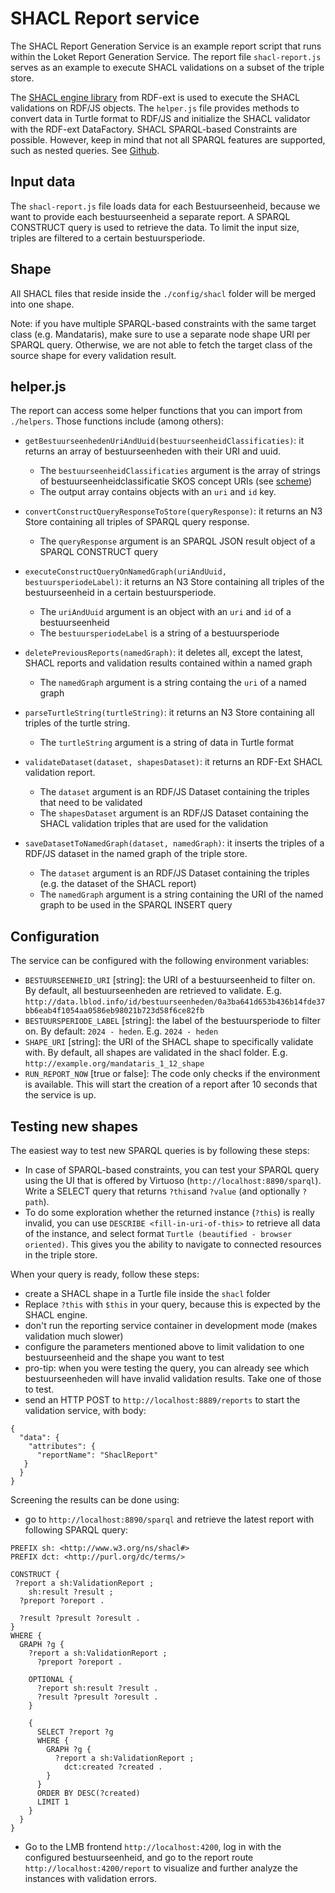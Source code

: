 # SHACL Report service

The SHACL Report Generation Service is an example report script that runs within the Loket Report Generation Service. The report file `shacl-report.js` serves as an example to execute SHACL validations on a subset of the triple store.

The [SHACL engine library](https://github.com/rdf-ext/shacl-engine) from RDF-ext is used to execute the SHACL validations on RDF/JS objects. The `helper.js` file provides methods to convert data in Turtle format to RDF/JS and initialize the SHACL validator with the RDF-ext DataFactory. SHACL SPARQL-based Constraints are possible. However, keep in mind that not all SPARQL features are supported, such as nested queries. See [Github](https://github.com/rdf-ext/shacl-engine/tree/master/test/assets/data-shapes/sparql/pre-binding).

## Input data

The `shacl-report.js` file loads data for each Bestuurseenheid, because we want to provide each bestuurseenheid a separate report. A SPARQL CONSTRUCT query is used to retrieve the data. To limit the input size, triples are filtered to a certain bestuursperiode.

## Shape

All SHACL files that reside inside the `./config/shacl` folder will be merged into one shape. 

Note: if you have multiple SPARQL-based constraints with the same target class (e.g. Mandataris), make sure to use a separate node shape URI per SPARQL query. Otherwise, we are not able to fetch the target class of the source shape for every validation result.

## helper.js

The report can access some helper functions that you can import from
`./helpers`. Those functions include (among others):

* `getBestuurseenhedenUriAndUuid(bestuurseenheidClassificaties)`: it returns an array of bestuurseenheden with their URI and uuid.
  * The `bestuurseenheidClassificaties` argument is the array of strings of bestuurseenheidclassificatie SKOS concept URIs (see [scheme](https://data.vlaanderen.be/doc/conceptscheme/BestuursorgaanClassificatieCode))
  * The output array contains objects with an `uri` and `id` key.

* `convertConstructQueryResponseToStore(queryResponse)`: it returns an N3 Store containing all triples of SPARQL query response.
  * The `queryResponse` argument is an SPARQL JSON result object of a SPARQL CONSTRUCT query

* `executeConstructQueryOnNamedGraph(uriAndUuid, bestuursperiodeLabel)`: it returns an N3 Store containing all triples of the bestuurseenheid in a certain bestuursperiode.
  * The `uriAndUuid` argument is an object with an `uri` and `id` of a bestuurseenheid
  * The `bestuursperiodeLabel` is a string of a bestuursperiode

* `deletePreviousReports(namedGraph)`: it deletes all, except the latest, SHACL reports and validation results contained within a named graph
  * The `namedGraph` argument is a string containg the `uri` of a named graph

* `parseTurtleString(turtleString)`: it returns an N3 Store containing all triples of the turtle string.
  * The `turtleString` argument is a string of data in Turtle format

* `validateDataset(dataset, shapesDataset)`: it returns an RDF-Ext SHACL validation report.
  * The `dataset` argument is an RDF/JS Dataset containing the triples that need to be validated
  * The `shapesDataset` argument is an RDF/JS Dataset containing the SHACL validation triples that are used for the validation

* `saveDatasetToNamedGraph(dataset, namedGraph)`: it inserts the triples of a RDF/JS dataset in the named graph of the triple store.
  * The `dataset` argument is an RDF/JS Dataset containing the triples (e.g. the dataset of the SHACL report)
  * The `namedGraph` argument is a string containing the URI of the named graph to be used in the SPARQL INSERT query

## Configuration

The service can be configured with the following environment variables:

- `BESTUURSEENHEID_URI` [string]: the URI of a bestuurseenheid to filter on. By default, all bestuurseenheden are retrieved to validate. E.g. `http://data.lblod.info/id/bestuurseenheden/0a3ba641d653b436b14fde37bb6eab4f1054aa0586eb98021b723d58f6ce82fb`
- `BESTUURSPERIODE_LABEL` [string]: the label of the bestuursperiode to filter on. By default: `2024 - heden`. E.g. `2024 - heden`
- `SHAPE_URI` [string]: the URI of the SHACL shape to specifically validate with. By default, all shapes are validated in the shacl folder. E.g. `http://example.org/mandataris_1_12_shape`
- `RUN_REPORT_NOW` [true or false]: The code only checks if the environment is available. This will start the creation of a report after 10 seconds that the service is up.

## Testing new shapes

The easiest way to test new SPARQL queries is by following these steps:

- In case of SPARQL-based constraints, you can test your SPARQL query using the UI that is offered by Virtuoso (`http://localhost:8890/sparql`). Write a SELECT query that returns `?this`and `?value` (and optionally `?path`).
- To do some exploration whether the returned instance (`?this`) is really invalid, you can use `DESCRIBE <fill-in-uri-of-this>` to retrieve all data of the instance, and select format `Turtle (beautified - browser oriented)`. This gives you the ability to navigate to connected resources in the triple store.

When your query is ready, follow these steps:
- create a SHACL shape in a Turtle file inside the `shacl` folder
- Replace `?this` with `$this` in your query, because this is expected by the SHACL engine. 
- don't run the reporting service container in development mode (makes validation much slower)
- configure the parameters mentioned above to limit validation to one bestuurseenheid and the shape you want to test
- pro-tip: when you were testing the query, you can already see which bestuurseenheden will have invalid validation results. Take one of those to test.
- send an HTTP POST to `http://localhost:8889/reports` to start the validation service, with body:
```
{
  "data": {
    "attributes": {
      "reportName": "ShaclReport"
   }
  }
}
```

Screening the results can be done using:
- go to `http://localhost:8890/sparql` and retrieve the latest report with following SPARQL query:

```
PREFIX sh: <http://www.w3.org/ns/shacl#>
PREFIX dct: <http://purl.org/dc/terms/>

CONSTRUCT {
 ?report a sh:ValidationReport ;
    sh:result ?result ;
  ?preport ?oreport .

  ?result ?presult ?oresult .
}
WHERE {
  GRAPH ?g {
    ?report a sh:ValidationReport ;
      ?preport ?oreport .

    OPTIONAL {
      ?report sh:result ?result .
      ?result ?presult ?oresult .
    }

    {
      SELECT ?report ?g
      WHERE {
        GRAPH ?g {
          ?report a sh:ValidationReport ;
            dct:created ?created .
        }
      }
      ORDER BY DESC(?created)
      LIMIT 1
    }
  }
}
```

- Go to the LMB frontend `http://localhost:4200`, log in with the configured bestuurseenheid, and go to the report route `http://localhost:4200/report` to visualize and further analyze the instances with validation errors. 